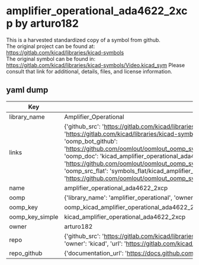 # amplifier_operational_ada4622_2xcp by arturo182  
This is a harvested standardized copy of a symbol from github.  
The original project can be found at:  
https://gitlab.com/kicad/libraries/kicad-symbols  
The original symbol can be found in:
https://gitlab.com/kicad/libraries/kicad-symbols/Video.kicad_sym
Please consult that link for additional, details, files, and license information.  
## yaml dump  
| Key | Value |  
| --- | --- |  
| library_name | Amplifier_Operational |  
| links | {'github_src': 'https://gitlab.com/kicad/libraries/kicad-symbols/Video.kicad_sym', 'github_src_repo': 'https://gitlab.com/kicad/libraries/kicad-symbols', 'oomp_bot': 'kicad_amplifier_operational_ada4622_2xcp/working', 'oomp_bot_github': 'https://github.com/oomlout/oomlout_oomp_symbol_bot/tree/main/kicad_amplifier_operational_ada4622_2xcp/working', 'oomp_doc': 'kicad_amplifier_operational_ada4622_2xcp/working', 'oomp_doc_github': 'https://github.com/oomlout/oomlout_oomp_symbol_doc/tree/main/kicad_amplifier_operational_ada4622_2xcp/working', 'oomp_src_flat': 'symbols_flat/kicad_amplifier_operational_ada4622_2xcp/working', 'oomp_src_flat_github': 'https://github.com/oomlout/oomlout_oomp_symbol_src/tree/main/kicad_amplifier_operational_ada4622_2xcp/working'} |  
| name | amplifier_operational_ada4622_2xcp |  
| oomp | {'library_name': 'amplifier_operational', 'owner_name': 'kicad', 'symbol_name': 'amplifier_operational_ada4622_2xcp'} |  
| oomp_key | oomp_kicad_amplifier_operational_ada4622_2xcp |  
| oomp_key_simple | kicad_amplifier_operational_ada4622_2xcp |  
| owner | arturo182 |  
| repo | {'github_src': 'https://gitlab.com/kicad/libraries/kicad-symbols/Video.kicad_sym', 'name': 'libraries/kicad-symbols', 'owner': 'kicad', 'url': 'https://gitlab.com/kicad/libraries/kicad-symbols'} |  
| repo_github | {'documentation_url': 'https://docs.github.com/rest/repos/repos#get-a-repository', 'message': 'Not Found'} |  

